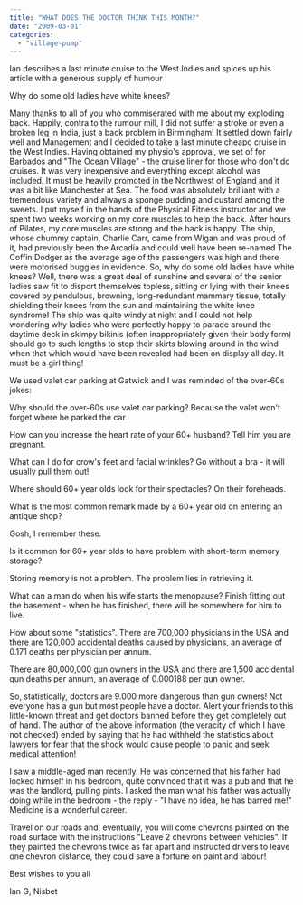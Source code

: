 ```yaml
---
title: "WHAT DOES THE DOCTOR THINK THIS MONTH?"
date: "2009-03-01"
categories: 
  - "village-pump"
---
```


Ian describes a last minute cruise to the West Indies and spices up his article with a generous supply of humour

Why do some old ladies have white knees?

Many thanks to all of you who commiserated with me about my exploding back. Happily, contra to the rumour mill, I did not suffer a stroke or even a broken leg in India, just a back problem in Birmingham! It settled down fairly well and Management and I decided to take a last minute cheapo cruise in the West Indies. Having obtained my physio's approval, we set of for Barbados and "The Ocean Village" - the cruise liner for those who don't do cruises. It was very inexpensive and everything except alcohol was included. It must be heavily promoted in the Northwest of England and it was a bit like Manchester at Sea. The food was absolutely brilliant with a tremendous variety and always a sponge pudding and custard among the sweets. I put myself in the hands of the Physical Fitness instructor and we spent two weeks working on my core muscles to help the back. After hours of Pilates, my core muscles are strong and the back is happy. The ship, whose chummy captain, Charlie Carr, came from Wigan and was proud of it, had previously been the Arcadia and could well have been re-named The Coffin Dodger as the average age of the passengers was high and there were motorised buggies in evidence. So, why do some old ladies have white knees? Well, there was a great deal of sunshine and several of the senior ladies saw fit to disport themselves topless, sitting or lying with their knees covered by pendulous, browning, long-redundant mammary tissue, totally shielding their knees from the sun and maintaining the white knee syndrome! The ship was quite windy at night and I could not help wondering why ladies who were perfectly happy to parade around the daytime deck in skimpy bikinis (often inappropriately given their body form) should go to such lengths to stop their skirts blowing around in the wind when that which would have been revealed had been on display all day. It must be a girl thing!

We used valet car parking at Gatwick and I was reminded of the over-60s jokes:

Why should the over-60s use valet car parking? Because the valet won't forget where he parked the car

How can you increase the heart rate of your 60+ husband? Tell him you are pregnant.

What can I do for crow's feet and facial wrinkles? Go without a bra - it will usually pull them out!

Where should 60+ year olds look for their spectacles? On their foreheads.

What is the most common remark made by a 60+ year old on entering an antique shop?

Gosh, I remember these.

Is it common for 60+ year olds to have problem with short-term memory storage?

Storing memory is not a problem. The problem lies in retrieving it.

What can a man do when his wife starts the menopause? Finish fitting out the basement - when he has finished, there will be somewhere for him to live.

How about some "statistics". There are 700,000 physicians in the USA and there are 120,000 accidental deaths caused by physicians, an average of 0.171 deaths per physician per annum.

There are 80,000,000 gun owners in the USA and there are 1,500 accidental gun deaths per annum, an average of 0.000188 per gun owner.

So, statistically, doctors are 9.000 more dangerous than gun owners! Not everyone has a gun but most people have a doctor. Alert your friends to this little-known threat and get doctors banned before they get completely out of hand. The author of the above information (the veracity of which I have not checked) ended by saying that he had withheld the statistics about lawyers for fear that the shock would cause people to panic and seek medical attention!

I saw a middle-aged man recently. He was concerned that his father had locked himself in his bedroom, quite convinced that it was a pub and that he was the landlord, pulling pints. I asked the man what his father was actually doing while in the bedroom - the reply - "I have no idea, he has barred me!" Medicine is a wonderful career.

Travel on our roads and, eventually, you will come chevrons painted on the road surface with the instructions "Leave 2 chevrons between vehicles". If they painted the chevrons twice as far apart and instructed drivers to leave one chevron distance, they could save a fortune on paint and labour!

Best wishes to you all

Ian G, Nisbet
